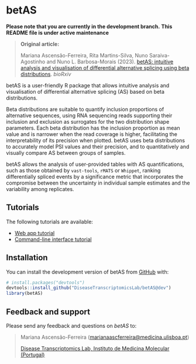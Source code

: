 
# betAS

<!-- badges: start -->
<!-- badges: end -->

**Please note that you are currently in the development branch.**
**This README file is under active maintenance**



> **Original article:** 
>
> Mariana Ascensão-Ferreira, Rita Martins-Silva, Nuno Saraiva-Agostinho and Nuno L. Barbosa-Morais (2023).
> [betAS: intuitive analysis and visualisation of differential alternative splicing using beta distributions]([url](https://www.biorxiv.org/content/10.1101/2022.12.26.521935v2)). *bioRxiv*


betAS is a user-friendly R package that allows intuitive analysis and
visualisation of differential alternative splicing (AS) based on
beta distributions. 

Beta distributions are suitable to quantify inclusion proportions of alternative sequences, 
using RNA sequencing reads supporting their inclusion and exclusion as surrogates for the two 
distribution shape parameters. Each beta distribution has the inclusion proportion as mean 
value and is narrower when the read coverage is higher, facilitating the interpretability of its 
precision when plotted. betAS uses beta distributions to accurately model PSI values and their precision, 
and to quantitatively and visually compare AS between groups of samples.

betAS allows the analysis of user-provided tables with AS quantifications, such as those obtained by ```vast-tools```, 
```rMATS``` or ```Whippet```, ranking differentially spliced events by a significance metric that incorporates the compromise 
between the uncertainty in individual sample estimates and the variability among replicates.

## Tutorials

The following tutorials are available:

* [Web app tutorial](https://www.youtube.com/watch?v=h6Xj1eIO5OU)
* [Command-line interface tutorial](https://diseasetranscriptomicslab.github.io/betAS/inst/betAS_tutorial.html)

## Installation

You can install the development version of betAS from [GitHub](https://github.com/) with:

``` r
# install.packages("devtools")
devtools::install_github("DiseaseTranscriptomicsLab/betAS@dev")
library(betAS)
```


## Feedback and support

Please send any feedback and questions on *betAS* to:

> Mariana Ascensão-Ferreira ([marianaascferreira@medicina.ulisboa.pt][email])
> 
> [Disease Transcriptomics Lab, Instituto de Medicina Molecular (Portugal)][NMorais]

[email]: mailto:marianaascferreira@medicina.ulisboa.pt
[NMorais]: http://imm.medicina.ulisboa.pt/group/distrans/




